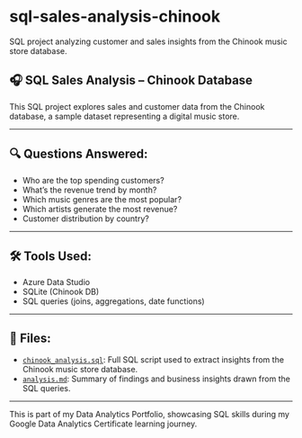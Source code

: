 # sql-sales-analysis-chinook

SQL project analyzing customer and sales insights from the Chinook music store database.

## 🎧 SQL Sales Analysis – Chinook Database

This SQL project explores sales and customer data from the Chinook database, a sample dataset representing a digital music store.

---

## 🔍 Questions Answered:
- Who are the top spending customers?
- What’s the revenue trend by month?
- Which music genres are the most popular?
- Which artists generate the most revenue?
- Customer distribution by country?

---

## 🛠️ Tools Used:
- Azure Data Studio
- SQLite (Chinook DB)
- SQL queries (joins, aggregations, date functions)

---

## 📂 Files:
- [`chinook_analysis.sql`](chinook_analysis.sql): Full SQL script used to extract insights from the Chinook music store database.
- [`analysis.md`](analysis.md): Summary of findings and business insights drawn from the SQL queries.

---

This is part of my Data Analytics Portfolio, showcasing SQL skills during my Google Data Analytics Certificate learning journey.
